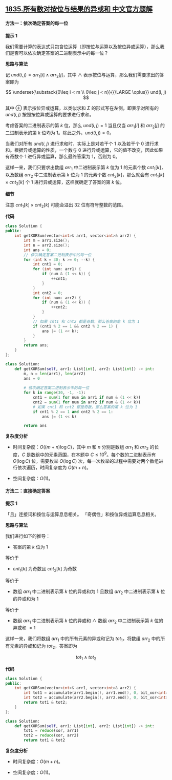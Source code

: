 ## [1835.所有数对按位与结果的异或和 中文官方题解](https://leetcode.cn/problems/find-xor-sum-of-all-pairs-bitwise-and/solutions/100000/find-xor-sum-of-all-pairs-bitwise-and-by-sok6)

#### 方法一：依次确定答案的每一位

**提示 $1$**

我们需要计算的表达式只包含位运算（即按位与运算以及按位异或运算），那么我们是否可以依次确定答案的二进制表示中的每一位？

**思路与算法**

记 $\textit{und}(i, j) = \textit{arr}_1[i] \wedge \textit{arr}_2[j]$，其中 $\wedge$ 表示按位与运算，那么我们需要求出的答案即为

$$
\underset{\substack{0\leq i < m \\ 0\leq j < n}}{{\LARGE \oplus}} und(i, j)
$$

其中 $\oplus$ 表示按位异或运算，以类似求和 $\Sigma$ 的形式写在左侧，即表示对所有的 $\textit{und}(i, j)$ 按照按位异或运算的要求进行求和。

考虑答案的二进制表示的第 $k$ 位，那么 $und(i, j) = 1$ 当且仅当 $\textit{arr}_1[i]$ 和 $\textit{arr}_2[j]$ 的二进制表示的第 $k$ 位均为 $1$。除此之外，$\textit{und}(i, j) = 0$。

当我们对所有 $\textit{und}(i, j)$ 进行求和时，实际上是对若干个 $1$ 以及若干个 $0$ 进行求和。根据异或运算的性质，一个数与 $0$ 进行异或运算，它的值不改变，因此如果有奇数个 $1$ 进行异或运算，那么最终答案为 $1$，否则为 $0$。

这样一来，我们只要求出数组 $\textit{arr}_1$ 中二进制表示第 $k$ 位为 $1$ 的元素个数 $\textit{cnt}_1[k]$，以及数组 $\textit{arr}_2$ 中二进制表示第 $k$ 位为 $1$ 的元素个数 $\textit{cnt}_2[k]$，那么就会有 $\textit{cnt}_1[k] \times \textit{cnt}_2[k]$ 个 $1$ 进行异或运算，这样就确定了答案的第 $k$ 位。

**细节**

注意 $\textit{cnt}_1[k] \times \textit{cnt}_2[k]$ 可能会溢出 $32$ 位有符号整数的范围。

**代码**

```C++ [sol1-C++]
class Solution {
public:
    int getXORSum(vector<int>& arr1, vector<int>& arr2) {
        int m = arr1.size();
        int n = arr2.size();
        int ans = 0;
        // 依次确定答案二进制表示中的每一位
        for (int k = 30; k >= 0; --k) {
            int cnt1 = 0;
            for (int num: arr1) {
                if (num & (1 << k)) {
                    ++cnt1;
                }
            }
            int cnt2 = 0;
            for (int num: arr2) {
                if (num & (1 << k)) {
                    ++cnt2;
                }
            }
            // 如果 cnt1 和 cnt2 都是奇数，那么答案的第 k 位为 1
            if (cnt1 % 2 == 1 && cnt2 % 2 == 1) {
                ans |= (1 << k);
            }
        }
        return ans;
    }
};
```

```Python [sol1-Python3]
class Solution:
    def getXORSum(self, arr1: List[int], arr2: List[int]) -> int:
        m, n = len(arr1), len(arr2)
        ans = 0
        
        # 依次确定答案二进制表示中的每一位
        for k in range(30, -1, -1):
            cnt1 = sum(1 for num in arr1 if num & (1 << k))
            cnt2 = sum(1 for num in arr2 if num & (1 << k))
            # 如果 cnt1 和 cnt2 都是奇数，那么答案的第 k 位为 1
            if cnt1 % 2 == 1 and cnt2 % 2 == 1:
                ans |= (1 << k)

        return ans
```

**复杂度分析**

- 时间复杂度：$O((m + n) \log C)$，其中 $m$ 和 $n$ 分别是数组 $\textit{arr}_1$ 和 $\textit{arr}_2$ 的长度，$C$ 是数组中的元素范围，在本题中 $C \leq 10^9$。每个数的二进制表示有 $O(\log C)$ 位，需要枚举 $O(\log C)$ 次，每一次枚举的过程中需要对两个数组进行依次遍历，时间复杂度为 $O(m + n)$。

- 空间复杂度：$O(1)$。

#### 方法二：直接确定答案

**提示 $1$**

「且」连接词和按位与运算息息相关。
「奇偶性」和按位异或运算息息相关。

**思路与算法**

我们进行如下的推导：

- 答案的第 $k$ 位为 $1$

等价于

- $\textit{cnt}_1[k]$ 为奇数且 $\textit{cnt}_2[k]$ 为奇数

等价于

- 数组 $\textit{arr}_1$ 中二进制表示第 $k$ 位的异或和为 $1$ 且数组 $\textit{arr}_2$ 中二进制表示第 $k$ 位的异或和为 $1$

等价于

- 数组 $\textit{arr}_1$ 中二进制表示第 $k$ 位的异或和 $\wedge$ 数组 $\textit{arr}_2$ 中二进制表示第 $k$ 位的异或和 $=1$

这样一来，我们将数组 $\textit{arr}_1$ 中的所有元素的异或和记为 $\textit{tot}_1$，将数组 $\textit{arr}_2$ 中的所有元素的异或和记为 $\textit{tot}_2$，答案即为

$$
\textit{tot}_1 \wedge \textit{tot}_2
$$

**代码**

```C++ [sol2-C++]
class Solution {
public:
    int getXORSum(vector<int>& arr1, vector<int>& arr2) {
        int tot1 = accumulate(arr1.begin(), arr1.end(), 0, bit_xor<int>());
        int tot2 = accumulate(arr2.begin(), arr2.end(), 0, bit_xor<int>());
        return tot1 & tot2;
    }
};
```

```Python [sol2-Python3]
class Solution:
    def getXORSum(self, arr1: List[int], arr2: List[int]) -> int:
        tot1 = reduce(xor, arr1)
        tot2 = reduce(xor, arr2)
        return tot1 & tot2
```

**复杂度分析**

- 时间复杂度：$O(m+n)$。

- 空间复杂度：$O(1)$。